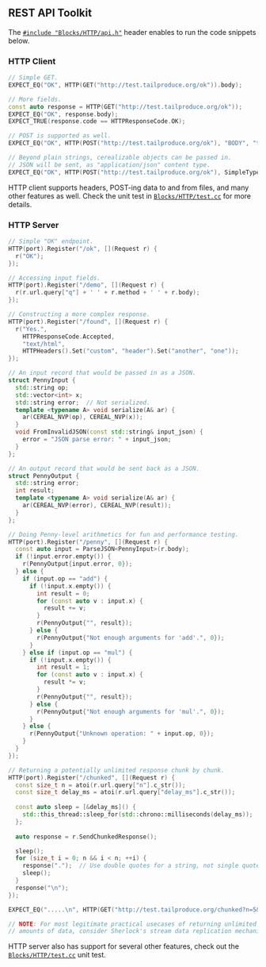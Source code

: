 ## REST API Toolkit

The [`#include "Blocks/HTTP/api.h"`](https://github.com/C5T/Current/blob/master/Blocks/HTTP/api.h) header enables to run the code snippets below.

### HTTP Client

```cpp
// Simple GET.
EXPECT_EQ("OK", HTTP(GET("http://test.tailproduce.org/ok")).body);

// More fields.
const auto response = HTTP(GET("http://test.tailproduce.org/ok"));
EXPECT_EQ("OK", response.body);
EXPECT_TRUE(response.code == HTTPResponseCode.OK);
```
```cpp
// POST is supported as well.
EXPECT_EQ("OK", HTTP(POST("http://test.tailproduce.org/ok"), "BODY", "text/plain").body);

// Beyond plain strings, cerealizable objects can be passed in.
// JSON will be sent, as "application/json" content type.
EXPECT_EQ("OK", HTTP(POST("http://test.tailproduce.org/ok"), SimpleType()).body);

```
HTTP client supports headers, POST-ing data to and from files, and many other features as well. Check the unit test in [`Blocks/HTTP/test.cc`](https://github.com/C5T/Current/blob/master/Blocks/HTTP/test.cc) for more details.
### HTTP Server
```cpp
// Simple "OK" endpoint.
HTTP(port).Register("/ok", [](Request r) {
  r("OK");
});
```
```cpp
// Accessing input fields.
HTTP(port).Register("/demo", [](Request r) {
  r(r.url.query["q"] + ' ' + r.method + ' ' + r.body);
});
```
```cpp
// Constructing a more complex response.
HTTP(port).Register("/found", [](Request r) {
  r("Yes.",
    HTTPResponseCode.Accepted,
    "text/html",
    HTTPHeaders().Set("custom", "header").Set("another", "one"));
});
```
```cpp
// An input record that would be passed in as a JSON.
struct PennyInput {
  std::string op;
  std::vector<int> x;
  std::string error;  // Not serialized.
  template <typename A> void serialize(A& ar) {
    ar(CEREAL_NVP(op), CEREAL_NVP(x));
  }
  void FromInvalidJSON(const std::string& input_json) {
    error = "JSON parse error: " + input_json;
  }
};

// An output record that would be sent back as a JSON.
struct PennyOutput {
  std::string error;
  int result;
  template <typename A> void serialize(A& ar) {
    ar(CEREAL_NVP(error), CEREAL_NVP(result));
  }
}; 

// Doing Penny-level arithmetics for fun and performance testing.
HTTP(port).Register("/penny", [](Request r) {
  const auto input = ParseJSON<PennyInput>(r.body);
  if (!input.error.empty()) {
    r(PennyOutput{input.error, 0});
  } else {
    if (input.op == "add") {
      if (!input.x.empty()) {
        int result = 0;
        for (const auto v : input.x) {
          result += v;
        }
        r(PennyOutput{"", result});
      } else {
        r(PennyOutput{"Not enough arguments for 'add'.", 0});
      }
    } else if (input.op == "mul") {
      if (!input.x.empty()) {
        int result = 1;
        for (const auto v : input.x) {
          result *= v;
        }
        r(PennyOutput{"", result});
      } else {
        r(PennyOutput{"Not enough arguments for 'mul'.", 0});
      }
    } else {
      r(PennyOutput{"Unknown operation: " + input.op, 0});
    }
  }
});
```
```cpp
// Returning a potentially unlimited response chunk by chunk.
HTTP(port).Register("/chunked", [](Request r) {
  const size_t n = atoi(r.url.query["n"].c_str());
  const size_t delay_ms = atoi(r.url.query["delay_ms"].c_str());
    
  const auto sleep = [&delay_ms]() {
    std::this_thread::sleep_for(std::chrono::milliseconds(delay_ms));
  };
    
  auto response = r.SendChunkedResponse();

  sleep();
  for (size_t i = 0; n && i < n; ++i) {
    response(".");  // Use double quotes for a string, not single quotes for a char.
    sleep();
  }
  response("\n");
});

EXPECT_EQ(".....\n", HTTP(GET("http://test.tailproduce.org/chunked?n=5&delay_ms=2")).body);

// NOTE: For most legitimate practical usecases of returning unlimited
// amounts of data, consider Sherlock's stream data replication mechanisms.
```
HTTP server also has support for several other features, check out the [`Blocks/HTTP/test.cc`](https://github.com/C5T/Current/blob/master/Blocks/HTTP/test.cc) unit test.

